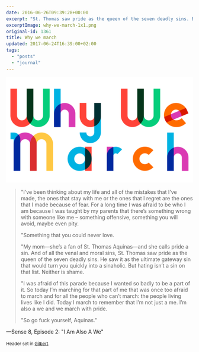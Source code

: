 ```yaml
---
date: 2016-06-26T09:39:28+00:00
excerpt: "St. Thomas saw pride as the queen of the seven deadly sins. But hating isn’t a sin on that list."
excerptImage: why-we-march-1x1.png
original-id: 1361
title: Why we march
updated: 2017-06-24T16:39:00+02:00
tags:
  - "posts"
  - "journal"
---
```


<img src="why-we-march-16x9.png" alt="Why we march">

> "I’ve been thinking about my life and all of the mistakes that I’ve made, the ones that stay with me or the ones that I regret are the ones that I made because of fear. For a long time I was afraid to be who I am because I was taught by my parents that there’s something wrong with someone like me – something offensive, something you will avoid, maybe even pity.
>
> "Something that you could never love.
>
> "My mom—she’s a fan of St. Thomas Aquinas—and she calls pride a sin. And of all the venal and moral sins, St. Thomas saw pride as the queen of the seven deadly sins. He saw it as the ultimate gateway sin that would turn you quickly into a sinaholic. But hating isn’t a sin on that list. Neither is shame.
>
> "I was afraid of this parade because I wanted so badly to be a part of it. So today I’m marching for that part of me that was once too afraid to march and for all the people who can’t march: the people living lives like I did. Today I march to remember that I’m not just a me. I’m also a we and we march with pride.
>
> "So go fuck yourself, Aquinas."

—Sense 8, Episode 2: "I Am Also A We"

<small>Header set in <a href="https://www.typewithpride.com/?ref=JeremiahLee">Gilbert</a>.</small>
